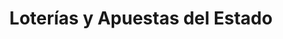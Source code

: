 ---
title: "Loterías y Apuestas del Estado"
url: /san-enrique-de-guadiaro/loterias-y-apuestas-del-estado/
shop: Lotterie
---